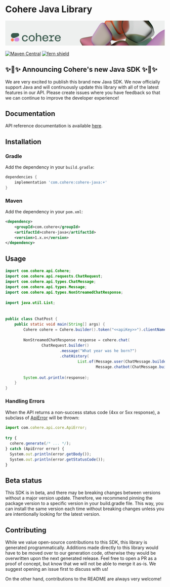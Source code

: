 # Cohere Java Library

![](banner.png)

[![Maven Central](https://img.shields.io/maven-central/v/com.cohere/cohere-java)](https://central.sonatype.com/artifact/com.cohere/cohere-java)
[![fern shield](https://img.shields.io/badge/%F0%9F%8C%BF-SDK%20generated%20by%20Fern-brightgreen)](https://github.com/fern-api/fern)

## ✨🪩✨ Announcing Cohere's new Java SDK ✨🪩✨

We are very excited to publish this brand new Java SDK. We now officially support Java and will continuously update this library with all of the latest features in our API. Please create issues where you have feedback so that we can continue to improve the developer experience!

## Documentation

API reference documentation is available [here](https://docs.cohere.com/docs).

## Installation

### Gradle

Add the dependency in your `build.gradle`:

```groovy
dependencies {
    implementation 'com.cohere:cohere-java:+'
}
```

### Maven

Add the dependency in your `pom.xml`:

```xml
<dependency>
    <groupId>com.cohere</groupId>
    <artifactId>cohere-java</artifactId>
    <version>1.x.x</version>
</dependency>
```

## Usage
```java
import com.cohere.api.Cohere;
import com.cohere.api.requests.ChatRequest;
import com.cohere.api.types.ChatMessage;
import com.cohere.api.types.Message;
import com.cohere.api.types.NonStreamedChatResponse;

import java.util.List;


public class ChatPost {
    public static void main(String[] args) {
        Cohere cohere = Cohere.builder().token("<<apiKey>>").clientName("snippet").build();

        NonStreamedChatResponse response = cohere.chat(
                ChatRequest.builder()
                        .message("What year was he born?")
                        .chatHistory(
                                List.of(Message.user(ChatMessage.builder().message("Who discovered gravity?").build()),
                                        Message.chatbot(ChatMessage.builder().message("The man who is widely credited with discovering gravity is Sir Isaac Newton").build()))).build());

        System.out.println(response);
    }
}
```

### Handling Errors
When the API returns a non-success status code (4xx or 5xx response),
a subclass of [ApiError](src/main/java/com/Cohere/api/core/ApiError.java)
will be thrown:

```ts
import com.cohere.api.core.ApiError;

try {
  cohere.generate(/* ... */);
} catch (ApiError error) {
  System.out.println(error.getBody());
  System.out.println(error.getStatusCode());
}
```

## Beta status
This SDK is in beta, and there may be breaking changes between versions 
without a major version update. Therefore, we recommend pinning the package
version to a specific version in your build.gradle file. This way, you can 
install the same version each time without breaking changes unless you are
intentionally looking for the latest version.

## Contributing
While we value open-source contributions to this SDK, this library 
is generated programmatically. Additions made directly to this library 
would have to be moved over to our generation code, otherwise they would 
be overwritten upon the next generated release. Feel free to open a PR as a
proof of concept, but know that we will not be able to merge it as-is. 
We suggest opening an issue first to discuss with us!

On the other hand, contributions to the README are always very welcome!
